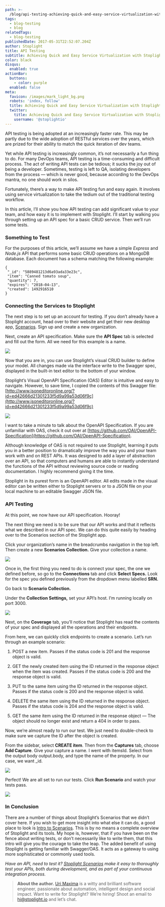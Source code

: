```yaml
---
path: >-
  /blog/api-testing-achieving-quick-and-easy-service-virtualization-with-stoplight
tags:
  - blog-testing
  - blog
relatedTags:
  - blog-testing
publishedDate: 2017-05-31T22:52:07.204Z
author: Stoplight
title: API Testing
subtitle: Achieving Quick and Easy Service Virtualization with Stoplight
color: black
disqus:
  enabled: true
actionBar:
  buttons:
    - color: purple
  enabled: false
meta:
  favicon: /images/mark_light_bg.png
  robots: 'index, follow'
  title: Achieving Quick and Easy Service Virtualization with Stoplight | Stoplight
  twitter:
    title: Achieving Quick and Easy Service Virtualization with Stoplight | Stoplight
    username: '@stoplightio'
---
```


API testing is being adopted at an increasingly faster rate. This may be partly due to the wide adoption of RESTful services over the years, which are prized for their ability to match the quick iteration of dev teams.

Yet while API testing is increasingly common, it’s not necessarily a fun thing to do. For many DevOps teams, API testing is a time-consuming and difficult process. The act of writing API tests can be tedious; it sucks the joy out of being a developer. Sometimes, testing is left to QA, isolating developers from the process — which is never good, because according to the DevOps mantra, no one should work in silos.

Fortunately, there’s a way to make API testing fun and easy again. It involves using service virtualization to take the tedium out of the traditional testing workflow.

In this article, I’ll show you how API testing can add significant value to your team, and how easy it is to implement with Stoplight. I’ll start by walking you through setting up an API spec for a basic CRUD service. Then we’ll run some tests.

### **Something to Test**

For the purposes of this article, we’ll assume we have a simple *Express* and *Node.js* API that performs some basic CRUD operations on a MongoDB database. Each document has a schema matching the following example:

    {
     "_id": "5889481213d6a93ada33e23c",
     "item": "Canned tomato soup",
     "quantity": 7,
     "expires": "2018–04–13",
     "created": 1492916510
    }

### **Connecting the Services to Stoplight**

The next step is to set up an account for testing. If you don’t already have a Stoplight account, head over to their website and get their new desktop app, [Scenarios](http://stoplight.io/platform/scenarios/). Sign up and create a new organization.

Next, create an API specification. Make sure the **API Spec** tab is selected and fill out the form. All we need for this example is a name.

![](https://cdn-images-1.medium.com/max/2000/0*cvftwMv_Scx1ag73.)

Now that you are in, you can use Stoplight’s visual CRUD builder to define your model. All changes made via the interface write to the Swagger spec, displayed in the built-in text editor to the bottom of your window.

Stoplight’s Visual OpenAPI Specification (OAS) Editor is intuitive and easy to navigate. However, to save time, I copied the contents of this Swagger file: [http://www.jsoneditoronline.org/?id=ed42666d21301233f5d9a99a53d06f9c](http://www.jsoneditoronline.org/?id=ed42666d21301233f5d9a99a53d06f9c)

![](https://cdn-images-1.medium.com/max/2400/0*N2pvMEAdZdVU9sor.)

I want to take a minute to talk about the OpenAPI Specification. If you are unfamiliar with OAS, check it out over at [https://github.com/OAI/OpenAPI-Specification](https://github.com/OAI/OpenAPI-Specification).

Although knowledge of OAS is not required to use Stoplight, learning it puts you in a better position to dramatically improve the way you and your team work with and on REST APIs. It was designed to add a layer of abstraction over an API, so that computers and humans are able to instantly understand the functions of the API without reviewing source code or reading documentation. I highly recommend giving it the time.

Stoplight in its purest form is an OpenAPI editor. All edits made in the visual editor can be written either to Stoplight servers or to a JSON file on your local machine to an editable Swagger JSON file.

### API Testing

At this point, we now have our API specification. Hooray!

The next thing we need is to be sure that our API works and that it reflects what we described in our API spec. We can do this quite easily by heading over to the Scenarios section of the Stoplight app.

Click your organization’s name in the breadcrumbs navigation in the top left. Then create a new **Scenarios Collection.** Give your collection a name.

![](https://cdn-images-1.medium.com/max/2000/0*FwgCF--OLbapskU_.)

Once in, the first thing you need to do is connect your spec, the one we defined before, so go to the **Connections** tab and click **Select Specs.** Look for the spec you defined previously from the dropdown menu labelled **SRN.**

Go back to **Scenario Collection.**

Under the **Collection Settings,** set your API’s host. I’m running locally on port 3000.

![](https://cdn-images-1.medium.com/max/2000/0*53BODTHr7yrpaZnW.)

Next, on the **Coverage** tab, you’ll notice that Stoplight has read the contents of your spec and displayed all the operations and their endpoints.

From here, we can quickly click endpoints to create a scenario. Let’s run through an example scenario:

1. POST a new item. Passes if the status code is 201 and the response object is valid.

1. GET the newly created item using the ID returned in the response object when the item was created. Passes if the status code is 200 and the response object is valid.

1. PUT to the same item using the ID returned in the response object. Passes if the status code is 200 and the response object is valid.

1. DELETE the same item using the ID returned in the response object. Passes if the status code is 204 and the response object is valid.

1. GET the same item using the ID returned in the response object — The object should no longer exist and return a 404 in order to pass.

Now, we’re almost ready to run our test. We just need to double-check to make sure we capture the ID after the object is created.

From the sidebar, select **CREATE item**. Then from the **Captures** tab, choose **Add Capture**. Give your capture a name. I went with itemsId. Select from the output body output.body, and type the name of the property. In our case, we want _id.

![](https://cdn-images-1.medium.com/max/2152/0*BeqGBYd1smQ8uRMD.)

Perfect! We are all set to run our tests. Click **Run Scenario** and watch your tests pass.

![](https://cdn-images-1.medium.com/max/2400/0*t8dBL7bgJ8aoabLW.)

### In Conclusion

There are a number of things about Stoplight’s Scenarios that we didn’t cover here. If you wish to get more insight into what else it can do, a good place to look is [Intro to Scenarios](https://blog.stoplight.io/introducing-scenarios-3b88242cf9cc). This is by no means a complete overview of Stoplight and its tools. My hope is, however, that if you have been on the fence about writing tests, or don’t necessarily like to write them, that this intro will give you the courage to take the leap. The added benefit of using Stoplight is getting familiar with Swagger/OAS. It acts as a gateway to using more sophisticated or commonly used tools.

*Have an API, need to test it? [Stoplight Scenarios](https://scenarios.stoplight.io) make it easy to thoroughly test your APIs, both during development, and as part of your continuous integration process.*
> **About the author.** [Uri Maxima](https://medium.com/@urimaxima) is a witty and brilliant software engineer, passionate about automation, intelligent design and social impact.
> Want to write for Stoplight? We’re hiring! Shoot an email to hi@stoplight.io and let’s chat.
